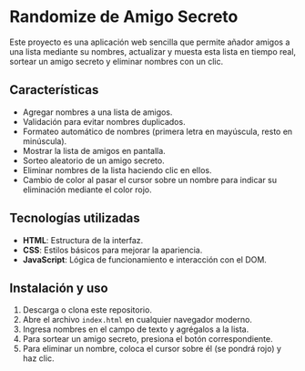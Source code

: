 # Randomize de Amigo Secreto
Este proyecto es una aplicación web sencilla que permite añador amigos a una lista mediante su nombres, actualizar y muesta esta lista en tiempo real, sortear un amigo secreto y eliminar nombres con un clic.

## Características
- Agregar nombres a una lista de amigos.
- Validación para evitar nombres duplicados.
- Formateo automático de nombres (primera letra en mayúscula, resto en minúscula).
- Mostrar la lista de amigos en pantalla.
- Sorteo aleatorio de un amigo secreto.
- Eliminar nombres de la lista haciendo clic en ellos.
- Cambio de color al pasar el cursor sobre un nombre para indicar su eliminación mediante el color rojo.

## Tecnologías utilizadas
- **HTML**: Estructura de la interfaz.
- **CSS**: Estilos básicos para mejorar la apariencia.
- **JavaScript**: Lógica de funcionamiento e interacción con el DOM.

## Instalación y uso
1. Descarga o clona este repositorio.
2. Abre el archivo `index.html` en cualquier navegador moderno.
3. Ingresa nombres en el campo de texto y agrégalos a la lista.
4. Para sortear un amigo secreto, presiona el botón correspondiente.
5. Para eliminar un nombre, coloca el cursor sobre él (se pondrá rojo) y haz clic.

